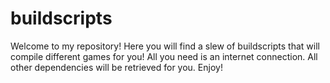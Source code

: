 # buildscripts
Welcome to my repository! Here you will find a slew of buildscripts that will compile different games for you! All you need is an internet connection. All other dependencies will be retrieved for you. Enjoy!

